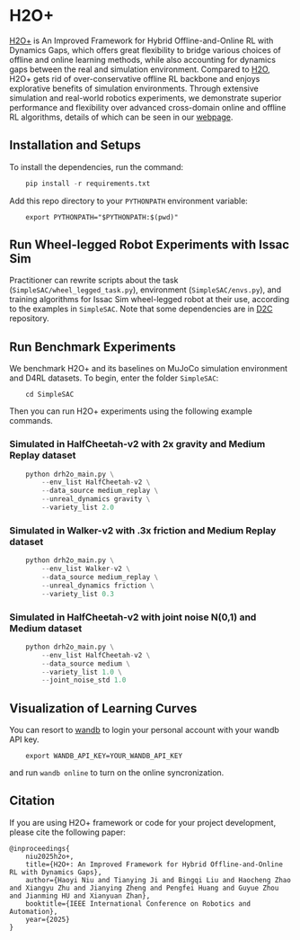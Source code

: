 # H2O+
[H2O+](https://arxiv.org/abs/2309.12716) is An Improved Framework for Hybrid Offline-and-Online RL with Dynamics Gaps, which offers great flexibility to bridge various choices of offline and online learning methods, while also accounting for dynamics gaps between the real and simulation environment. Compared to [H2O](https://arxiv.org/abs/2206.13464), H2O+ gets rid of over-conservative offline RL backbone and enjoys explorative benefits of simulation environments. Through extensive simulation and real-world robotics experiments, we demonstrate superior performance and flexibility over advanced cross-domain online and offline RL algorithms, details of which can be seen in our [webpage](https://sites.google.com/view/h2oplusauthors/).


## Installation and Setups
To install the dependencies, run the command:
```python
    pip install -r requirements.txt
```
Add this repo directory to your `PYTHONPATH` environment variable:
```
    export PYTHONPATH="$PYTHONPATH:$(pwd)"
```

## Run Wheel-legged Robot Experiments with Issac Sim
Practitioner can rewrite scripts about the task (`SimpleSAC/wheel_legged_task.py`), environment (`SimpleSAC/envs.py`), and training algorithms for Issac Sim wheel-legged robot at their use, according to the examples in `SimpleSAC`. Note that some dependencies are in [D2C](https://github.com/AIR-DI/D2C) repository.

## Run Benchmark Experiments
We benchmark H2O+ and its baselines on MuJoCo simulation environment and D4RL datasets. To begin, enter the folder `SimpleSAC`:
```
    cd SimpleSAC
```
Then you can run H2O+ experiments using the following example commands.
### Simulated in HalfCheetah-v2 with 2x gravity and Medium Replay dataset
```python
    python drh2o_main.py \
        --env_list HalfCheetah-v2 \
        --data_source medium_replay \
        --unreal_dynamics gravity \
        --variety_list 2.0 
```
### Simulated in Walker-v2 with .3x friction and Medium Replay dataset
```python
    python drh2o_main.py \
        --env_list Walker-v2 \
        --data_source medium_replay \
        --unreal_dynamics friction \
        --variety_list 0.3 
```
### Simulated in HalfCheetah-v2 with joint noise N(0,1) and Medium dataset
```python
    python drh2o_main.py \
        --env_list HalfCheetah-v2 \
        --data_source medium \
        --variety_list 1.0 \
        --joint_noise_std 1.0 
```

## Visualization of Learning Curves
You can resort to [wandb](https://wandb.ai/site) to login your personal account with your wandb API key.
```
    export WANDB_API_KEY=YOUR_WANDB_API_KEY
```
and run `wandb online` to turn on the online syncronization.

## Citation
If you are using H2O+ framework or code for your project development, please cite the following paper:
```
@inproceedings{
    niu2025h2o+,
    title={H2O+: An Improved Framework for Hybrid Offline-and-Online RL with Dynamics Gaps},
    author={Haoyi Niu and Tianying Ji and Bingqi Liu and Haocheng Zhao and Xiangyu Zhu and Jianying Zheng and Pengfei Huang and Guyue Zhou and Jianming HU and Xianyuan Zhan},
    booktitle={IEEE International Conference on Robotics and Automation},
    year={2025}
}
```
